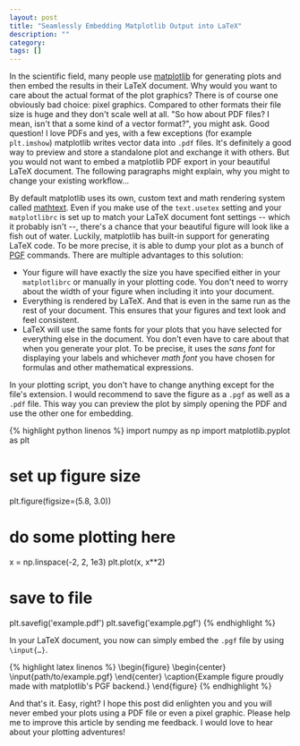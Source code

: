 ```yaml
---
layout: post
title: "Seamlessly Embedding Matplotlib Output into LaTeX"
description: ""
category: 
tags: []
---
```


In the scientific field, many people use [matplotlib](http://matplotlib.org/) for generating plots and then embed the results in their LaTeX document. Why would you want to care about the actual format of the plot graphics? There is of course one obviously bad choice: pixel graphics. Compared to other formats their file size is huge and they don't scale well at all. "So how about PDF files? I mean, isn't that a some kind of a vector format?", you might ask. Good question! I love PDFs and yes, with a few exceptions (for example `plt.imshow`) matplotlib writes vector data into `.pdf` files. It's definitely a good way to preview and store a standalone plot and exchange it with others. But you would not want to embed a matplotlib PDF export in your beautiful LaTeX document. The following paragraphs might explain, why you might to change your existing workflow…

By default matplotlib uses its own, custom text and math rendering system called [mathtext](http://matplotlib.org/users/mathtext.html#mathtext-tutorial). Even if you make use of the `text.usetex` setting and your `matplotlibrc` is set up to match your LaTeX document font settings -- which it probably isn't --, there's a chance that your beautiful figure will look like a fish out of water. Luckily, matplotlib has built-in support for generating LaTeX code. To be more precise, it is able to dump your plot as a bunch of [PGF](https://www.ctan.org/pkg/pgf) commands. There are multiple advantages to this solution:

 - Your figure will have exactly the size you have specified either in your `matplotlibrc` or manually in your plotting code. You don't need to worry about the width of your figure when including it into your document.
 - Everything is rendered by LaTeX. And that is even in the same run as the rest of your document. This ensures that your figures and text look and feel consistent.
 - LaTeX will use the same fonts for your plots that you have selected for everything else in the document. You don't even have to care about that when you generate your plot. To be precise, it uses the _sans font_ for displaying your labels and whichever _math font_ you have chosen for formulas and other mathematical expressions.

In your plotting script, you don't have to change anything except for the file's extension. I would recommend to save the figure as a `.pgf` as well as a `.pdf` file. This way you can preview the plot by simply opening the PDF and use the other one for embedding.

{% highlight python linenos %}
import numpy as np
import matplotlib.pyplot as plt

# set up figure size
plt.figure(figsize=(5.8, 3.0))

# do some plotting here
x = np.linspace(-2, 2, 1e3)
plt.plot(x, x**2)

# save to file
plt.savefig('example.pdf')
plt.savefig('example.pgf')
{% endhighlight %}

In your LaTeX document, you now can simply embed the `.pgf` file by using `\input{…}`.

{% highlight latex linenos %}
\begin{figure}
	\begin{center}
		\input{path/to/example.pgf}
	\end{center}
	\caption{Example figure proudly made with matplotlib's PGF backend.}
\end{figure}
{% endhighlight %}

And that's it. Easy, right? I hope this post did enlighten you and you will never embed your plots using a PDF file or even a pixel graphic. Please help me to improve this article by sending me feedback. I would love to hear about your plotting adventures!
